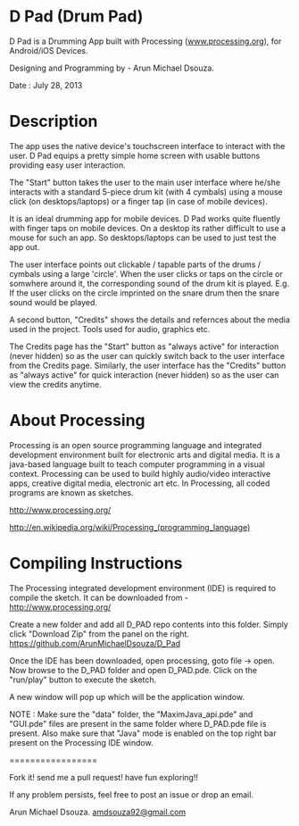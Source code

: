 D Pad (Drum Pad)
================
   
   D Pad is a Drumming App built with Processing (www.processing.org), for Android/iOS Devices.
  
   Designing and Programming by - Arun Michael Dsouza.
   
   Date : July 28, 2013 
   
   
   
Description
===========
   
   The app uses the native device's touchscreen interface to interact with the user.
   D Pad equips a pretty simple home screen with usable buttons providing easy user interaction. 
   
   The "Start" button takes the user to the main user interface where he/she interacts with a standard 
   5-piece drum kit (with 4 cymbals) using a mouse click (on desktops/laptops) or a finger tap 
   (in case of mobile devices).
   
   It is an ideal drumming app for mobile devices.
   D Pad works quite fluently with finger taps on mobile devices. On a desktop its rather difficult to 
   use a mouse for such an app. So desktops/laptops can be used to just test the app out.
   
   The user interface points out clickable / tapable parts of the drums / cymbals using a large 'circle'.
   When the user clicks or taps on the circle or somwhere around it, the corresponding sound of the drum kit is played. 
   E.g. If the user clicks on the circle imprinted on the snare drum then the snare sound would be played.

   A second button, "Credits" shows the details and refernces about the media used in the project. Tools used 
   for audio, graphics etc.
   
   The Credits page has the "Start" button as "always active" for interaction (never hidden) so as the user 
   can quickly switch back to the user interface from the Credits page. Similarly, the user interface has 
   the "Credits" button as "always active" for quick interaction (never hidden) so as the user can view the 
   credits anytime.
   
   
   
About Processing
================

   Processing is an open source programming language and integrated development environment built for electronic 
   arts and digital media. It is a java-based language built to teach computer programming in a visual 
   context.
   Processing can be used to build highly audio/video interactive apps, creative digital media, electronic art etc.
   In Processing, all coded programs are known as sketches.
   
   http://www.processing.org/
   
   http://en.wikipedia.org/wiki/Processing_(programming_language)
   
   
   
Compiling Instructions
======================

   The Processing integrated development environment (IDE) is required to compile the sketch.
   It can be downloaded from - http://www.processing.org/
   
   Create a new folder and add all D_PAD repo contents into this folder. Simply click "Download Zip" from the 
   panel on the right. 
   https://github.com/ArunMichaelDsouza/D_Pad
   
   Once the IDE has been downloaded, open processing, goto file -> open. Now browse to the D_PAD folder
   and open D_PAD.pde.
   Click on the "run/play" button to execute the sketch.
   
   A new window will pop up which will be the application window.
   
   NOTE : Make sure the "data" folder, the "MaximJava_api.pde" and "GUI.pde" files are present in the same
          folder where D_PAD.pde file is present. Also make sure that "Java" mode is enabled on the top right
          bar present on the Processing IDE window.
          


=================





Fork it! send me a pull request! have fun exploring!!

If any problem persists, feel free to post an issue or drop an email.



Arun Michael Dsouza.
amdsouza92@gmail.com



   
   


